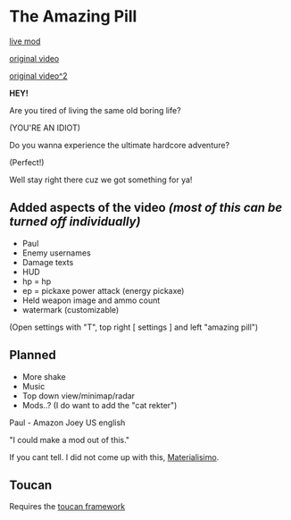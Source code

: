 # The Amazing Pill

[live mod](https://drg.mod.io/the-amazing-pill)

[original video](https://www.youtube.com/watch?v=6Fx4VqrmHyY)

[original video^2](https://www.youtube.com/watch?v=vT9BUOvSx2o)

**HEY!**

Are you tired of living the same old boring life?

(YOU'RE AN IDIOT)

Do you wanna experience the ultimate hardcore adventure?

(Perfect!)

Well stay right there cuz we got something for ya!

## Added aspects of the video *(most of this can be turned off individually)*

- Paul
- Enemy usernames
- Damage texts
- HUD
- hp = hp
- ep = pickaxe power attack (energy pickaxe)
- Held weapon image and ammo count
- watermark (customizable)

(Open settings with "T", top right [ settings ] and left "amazing pill")

## Planned

- More shake
- Music
- Top down view/minimap/radar
- Mods..? (I do want to add the "cat rekter")

Paul - Amazon Joey US english

"I could make a mod out of this."

If you cant tell. I did not come up with this, [Materialisimo](https://www.youtube.com/c/Materialisimo).

## Toucan

Requires the [toucan framework](https://github.com/Touci/Toucan-DRG-Framework)

